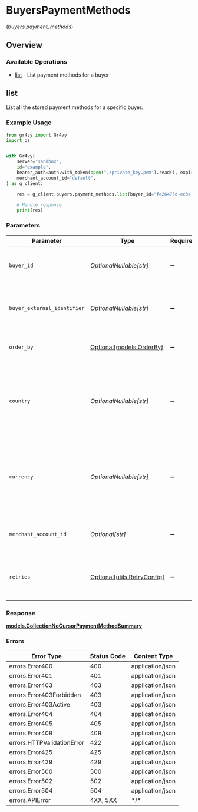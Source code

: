 # BuyersPaymentMethods
(*buyers.payment_methods*)

## Overview

### Available Operations

* [list](#list) - List payment methods for a buyer

## list

List all the stored payment methods for a specific buyer.

### Example Usage

```python
from gr4vy import Gr4vy
import os


with Gr4vy(
    server="sandbox",
    id="example",
    bearer_auth=auth.with_token(open("./private_key.pem").read(), expires_in=1),
    merchant_account_id="default",
) as g_client:

    res = g_client.buyers.payment_methods.list(buyer_id="fe26475d-ec3e-4884-9553-f7356683f7f9", buyer_external_identifier="buyer-12345", country="US", currency="USD", merchant_account_id="default")

    # Handle response
    print(res)

```

### Parameters

| Parameter                                                                                                     | Type                                                                                                          | Required                                                                                                      | Description                                                                                                   | Example                                                                                                       |
| ------------------------------------------------------------------------------------------------------------- | ------------------------------------------------------------------------------------------------------------- | ------------------------------------------------------------------------------------------------------------- | ------------------------------------------------------------------------------------------------------------- | ------------------------------------------------------------------------------------------------------------- |
| `buyer_id`                                                                                                    | *OptionalNullable[str]*                                                                                       | :heavy_minus_sign:                                                                                            | The ID of the buyer to query payment methods for.                                                             | fe26475d-ec3e-4884-9553-f7356683f7f9                                                                          |
| `buyer_external_identifier`                                                                                   | *OptionalNullable[str]*                                                                                       | :heavy_minus_sign:                                                                                            | The external identifier of the buyer to query payment methods for.                                            | buyer-12345                                                                                                   |
| `order_by`                                                                                                    | [Optional[models.OrderBy]](../../models/orderby.md)                                                           | :heavy_minus_sign:                                                                                            | The direction to sort the payment methods in.                                                                 | desc                                                                                                          |
| `country`                                                                                                     | *OptionalNullable[str]*                                                                                       | :heavy_minus_sign:                                                                                            | The country code to filter payment methods by. This only applies to payment methods with a `country` value.   | US                                                                                                            |
| `currency`                                                                                                    | *OptionalNullable[str]*                                                                                       | :heavy_minus_sign:                                                                                            | The currency code to filter payment methods by. This only applies to payment methods with a `currency` value. | USD                                                                                                           |
| `merchant_account_id`                                                                                         | *Optional[str]*                                                                                               | :heavy_minus_sign:                                                                                            | The ID of the merchant account to use for this request.                                                       | default                                                                                                       |
| `retries`                                                                                                     | [Optional[utils.RetryConfig]](../../models/utils/retryconfig.md)                                              | :heavy_minus_sign:                                                                                            | Configuration to override the default retry behavior of the client.                                           |                                                                                                               |

### Response

**[models.CollectionNoCursorPaymentMethodSummary](../../models/collectionnocursorpaymentmethodsummary.md)**

### Errors

| Error Type                 | Status Code                | Content Type               |
| -------------------------- | -------------------------- | -------------------------- |
| errors.Error400            | 400                        | application/json           |
| errors.Error401            | 401                        | application/json           |
| errors.Error403            | 403                        | application/json           |
| errors.Error403Forbidden   | 403                        | application/json           |
| errors.Error403Active      | 403                        | application/json           |
| errors.Error404            | 404                        | application/json           |
| errors.Error405            | 405                        | application/json           |
| errors.Error409            | 409                        | application/json           |
| errors.HTTPValidationError | 422                        | application/json           |
| errors.Error425            | 425                        | application/json           |
| errors.Error429            | 429                        | application/json           |
| errors.Error500            | 500                        | application/json           |
| errors.Error502            | 502                        | application/json           |
| errors.Error504            | 504                        | application/json           |
| errors.APIError            | 4XX, 5XX                   | \*/\*                      |